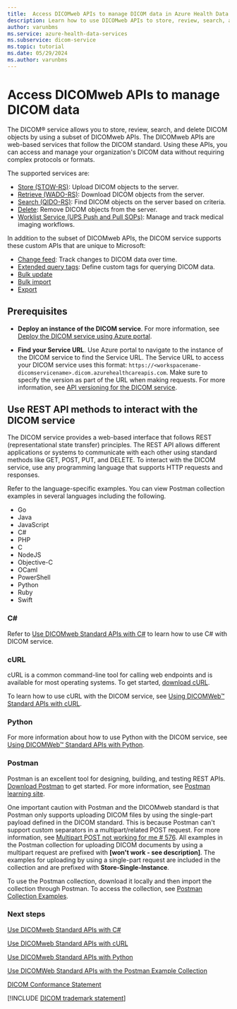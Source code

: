 ```yaml
---
title:  Access DICOMweb APIs to manage DICOM data in Azure Health Data Services
description: Learn how to use DICOMweb APIs to store, review, search, and delete DICOM objects. Learn how to use custom APIs to track changes and assign unique tags to DICOM data.
author: varunbms
ms.service: azure-health-data-services
ms.subservice: dicom-service
ms.topic: tutorial
ms.date: 05/29/2024
ms.author: varunbms
---
```


# Access DICOMweb APIs to manage DICOM data

The DICOM&reg; service allows you to store, review, search, and delete DICOM objects by using a subset of DICOMweb APIs. The DICOMweb APIs are web-based services that follow the DICOM standard. Using these APIs, you can access and manage your organization's DICOM data without requiring complex protocols or formats.

The supported services are:

- [Store (STOW-RS)](dicom-services-conformance-statement-v2.md#store-stow-rs): Upload DICOM objects to the server.
- [Retrieve (WADO-RS)](dicom-services-conformance-statement-v2.md#retrieve-wado-rs): Download DICOM objects from the server.
- [Search (QIDO-RS)](dicom-services-conformance-statement-v2.md#search-qido-rs): Find DICOM objects on the server based on criteria.
- [Delete](dicom-services-conformance-statement-v2.md#delete): Remove DICOM objects from the server.
- [Worklist Service (UPS Push and Pull SOPs)](dicom-services-conformance-statement-v2.md#worklist-service-ups-rs): Manage and track medical imaging workflows.

In addition to the subset of DICOMweb APIs, the DICOM service supports these custom APIs that are unique to Microsoft:

- [Change feed](change-feed-overview.md): Track changes to DICOM data over time.
- [Extended query tags](dicom-extended-query-tags-overview.md): Define custom tags for querying DICOM data.
- [Bulk update](update-files.md)
- [Bulk import](import-files.md)
- [Export](export-dicom-files.md)

## Prerequisites

- **Deploy an instance of the DICOM service**. For more information, see [Deploy the DICOM service using Azure portal](deploy-dicom-services-in-azure.md).

- **Find your Service URL**. Use Azure portal to navigate to the instance of the DICOM service to find the Service URL. The Service URL to access your DICOM service uses this format: ```https://<workspacename-dicomservicename>.dicom.azurehealthcareapis.com```. Make sure to specify the version as part of the URL when making requests. For more information, see [API versioning for the DICOM service](api-versioning-dicom-service.md).

## Use REST API methods to interact with the DICOM service

The DICOM service provides a web-based interface that follows REST (representational state transfer) principles. The REST API allows different applications or systems to communicate with each other using standard methods like GET, POST, PUT, and DELETE. To interact with the DICOM service, use any programming language that supports HTTP requests and responses.

Refer to the language-specific examples. You can view Postman collection examples in several languages including the following.

- Go 
- Java 
- JavaScript 
- C# 
- PHP 
- C 
- NodeJS
- Objective-C
- OCaml
- PowerShell
- Python
- Ruby 
- Swift

### C#

Refer to [Use DICOMweb Standard APIs with C#](dicomweb-standard-apis-c-sharp.md) to learn how to use C# with DICOM service.

### cURL

cURL is a common command-line tool for calling web endpoints and is available for most operating systems. To get started, [download cURL](https://curl.haxx.se/download.html).

To learn how to use cURL with the DICOM service, see [Using DICOMWeb™ Standard APIs with cURL](dicomweb-standard-apis-curl.md).

### Python

For more information about how to use Python with the DICOM service, see [Using DICOMWeb™ Standard APIs with Python](dicomweb-standard-apis-python.md).

### Postman

Postman is an excellent tool for designing, building, and testing REST APIs. [Download Postman](https://www.postman.com/downloads/) to get started. For more information, see [Postman learning site](https://learning.postman.com/).

One important caution with Postman and the DICOMweb standard is that Postman only supports uploading DICOM files by using the single-part payload defined in the DICOM standard. This is because Postman can't support custom separators in a multipart/related POST request. For more information, see [Multipart POST not working for me # 576](https://github.com/postmanlabs/postman-app-support/issues/576). All examples in the Postman collection for uploading DICOM documents by using a multipart request are prefixed with **[won't work - see description]**. The examples for uploading by using a single-part request are included in the collection and are prefixed with **Store-Single-Instance**.

To use the Postman collection, download it locally and then import the collection through Postman. To access the collection, see [Postman Collection Examples](https://github.com/microsoft/dicom-server/blob/main/docs/resources/Conformance-as-Postman.postman_collection.json).

### Next steps

[Use DICOMweb Standard APIs with C#](dicomweb-standard-apis-c-sharp.md)

[Use DICOMweb Standard APIs with cURL](dicomweb-standard-apis-curl.md)

[Use DICOMweb Standard APIs with Python](dicomweb-standard-apis-python.md)

[Use DICOMWeb Standard APIs with the Postman Example Collection](https://github.com/microsoft/dicom-server/blob/main/docs/resources/Conformance-as-Postman.postman_collection.json)

[DICOM Conformance Statement](dicom-services-conformance-statement-v2.md)

[!INCLUDE [DICOM trademark statement](../includes/healthcare-apis-dicom-trademark.md)]